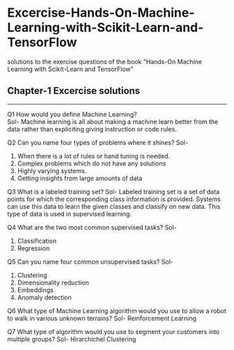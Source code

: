 # Excercise-Hands-On-Machine-Learning-with-Scikit-Learn-and-TensorFlow
solutions to the exercise questions of the book "Hands-On Machine Learning with
Scikit-Learn and TensorFlow"

## Chapter-1 Excercise solutions
---

Q1 How would you define Machine Learning?  
Sol- 
Machine learning is all about making a machine learn better from the data rather than expliciting giving instruction or code rules.

Q2 Can you name four types of problems where it shines?
Sol- 
1. When there is a lot of rules or hand tuning is needed.
2. Complex problems which do not have any solutions
3. Highly varying systems.
4. Getting insights from large amounts of data

Q3 What is a labeled training set?
Sol- 
Labeled training set is a set of data points for which the corresponding class information is provided. Systems can use this data to learn the given classes and classify on new data. This type of data is used in supervised learning.

Q4 What are the two most common supervised tasks?
Sol-
1. Classification
2. Regression

Q5 Can you name four common unsupervised tasks?
Sol-
1. Clustering
2. Dimensionality reduction
3. Embeddings
4. Anomaly detection

Q6 What type of Machine Learning algorithm would you use to allow a robot to walk in various unknown terrains?
Sol-
Reinforcement Learning

Q7 What type of algorithm would you use to segment your customers into multiple groups?
Sol-
Hirarchichel Clustering
